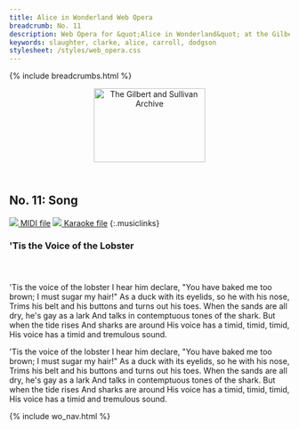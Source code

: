 ```yaml
---
title: Alice in Wonderland Web Opera
breadcrumb: No. 11
description: Web Opera for &quot;Alice in Wonderland&quot; at the Gilbert and Sullivan Archive
keywords: slaughter, clarke, alice, carroll, dodgson
stylesheet: /styles/web_opera.css
---
```


{% include breadcrumbs.html %}
<header>
    <a href="../../index.html"><img src="https://gsarchive.net/layout/images/logo3sm.jpg" alt="The Gilbert and Sullivan Archive" width="200" height="133" border="0"></a>
    <div class=titlecard style="background-color: #ffffcc; background-image: url(../graphics/title.gif)" title="Alice in Wonderland"></div>
</header>

## No. 11: Song

[ ![](/layout/images/midi.gif) MIDI file](../alice/aiw11.mid)
[ ![](/layout/images/midi_karaoke.gif) Karaoke file](../alice/kar/aiw11.kar)
{:.musiclinks}

### 'Tis the Voice of the Lobster
#### &nbsp;
'Tis the voice of the lobster
I hear him declare,
"You have baked me too brown;
I must sugar my hair!"
As a duck with its eyelids,
so he with his nose,
Trims his belt and his buttons
and turns out his toes.
When the sands are all dry,
he's gay as a lark
And talks in contemptuous
tones of the shark.
But when the tide rises
And sharks are around
His voice has a timid, timid, timid,
His voice has a timid and tremulous sound.

'Tis the voice of the lobster
I hear him declare,
"You have baked me too brown;
I must sugar my hair!"
As a duck with its eyelids,
so he with his nose,
Trims his belt and his buttons
and turns out his toes.
When the sands are all dry,
he's gay as a lark
And talks in contemptuous
tones of the shark.
But when the tide rises
And sharks are around
His voice has a timid, timid, timid,
His voice has a timid and tremulous sound.

{% include wo_nav.html %}
